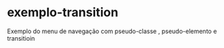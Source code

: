 # exemplo-transition
Exemplo do menu de navegação com pseudo-classe , pseudo-elemento e transitioin
